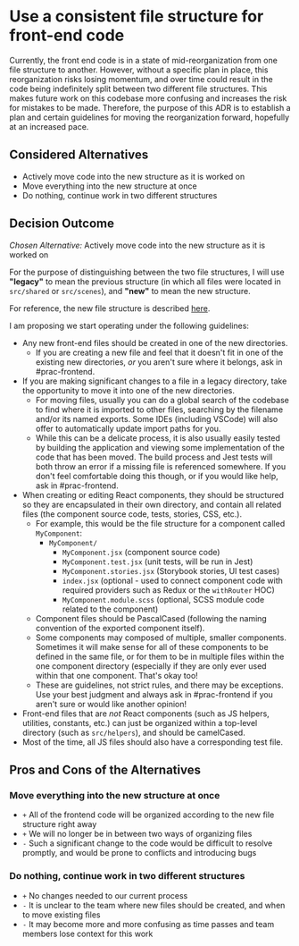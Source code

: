 # Use a consistent file structure for front-end code

Currently, the front end code is in a state of mid-reorganization from one file structure to another. However, without a specific plan in place, this reorganization risks losing momentum, and over time could result in the code being indefinitely split between two different file structures. This makes future work on this codebase more confusing and increases the risk for mistakes to be made. Therefore, the purpose of this ADR is to establish a plan and certain guidelines for moving the reorganization forward, hopefully at an increased pace.

## Considered Alternatives

- Actively move code into the new structure as it is worked on
- Move everything into the new structure at once
- Do nothing, continue work in two different structures

## Decision Outcome

_Chosen Alternative:_ Actively move code into the new structure as it is worked on

For the purpose of distinguishing between the two file structures, I will use **"legacy"** to mean the previous structure (in which all files were located in `src/shared` or `src/scenes`), and **"new"** to mean the new structure.

For reference, the new file structure is described [here](https://transcom.github.io/mymove-docs/docs/dev/contributing/frontend/frontend#file-layout--naming).

I am proposing we start operating under the following guidelines:

- Any new front-end files should be created in one of the new directories.
  - If you are creating a new file and feel that it doesn't fit in one of the existing new directories, *or* you aren't sure where it belongs, ask in #prac-frontend.
- If you are making significant changes to a file in a legacy directory, take the opportunity to move it into one of the new directories.
  - For moving files, usually you can do a global search of the codebase to find where it is imported to other files, searching by the filename and/or its named exports. Some IDEs (including VSCode) will also offer to automatically update import paths for you.
  - While this can be a delicate process, it is also usually easily tested by building the application and viewing some implementation of the code that has been moved. The build process and Jest tests will both throw an error if a missing file is referenced somewhere. If you don't feel comfortable doing this though, or if you would like help, ask in #prac-frontend.
- When creating or editing React components, they should be structured so they are encapsulated in their own directory, and contain all related files (the component source code, tests, stories, CSS, etc.).
  - For example, this would be the file structure for a component called `MyComponent`:
    - `MyComponent/`
      - `MyComponent.jsx` (component source code)
      - `MyComponent.test.jsx` (unit tests, will be run in Jest)
      - `MyComponent.stories.jsx` (Storybook stories, UI test cases)
      - `index.jsx` (optional - used to connect component code with required providers such as Redux or the `withRouter` HOC)
      - `MyComponent.module.scss` (optional, SCSS module code related to the component)
  - Component files should be PascalCased (following the naming convention of the exported component itself).
  - Some components may composed of multiple, smaller components. Sometimes it will make sense for all of these components to be defined in the same file, or for them to be in multiple files within the one component directory (especially if they are only ever used within that one component. That's okay too!
  - These are guidelines, not strict rules, and there may be exceptions. Use your best judgment and always ask in #prac-frontend if you aren't sure or would like another opinion!
- Front-end files that are _not_ React components (such as JS helpers, utilities, constants, etc.) can just be organized within a top-level directory (such as `src/helpers`), and should be camelCased.
- Most of the time, all JS files should also have a corresponding test file.

## Pros and Cons of the Alternatives

### Move everything into the new structure at once

- `+` All of the frontend code will be organized according to the new file structure right away
- `+` We will no longer be in between two ways of organizing files
- `-` Such a significant change to the code would be difficult to resolve promptly, and would be prone to conflicts and introducing bugs

### Do nothing, continue work in two different structures

- `+` No changes needed to our current process
- `-` It is unclear to the team where new files should be created, and when to move existing files
- `-` It may become more and more confusing as time passes and team members lose context for this work
